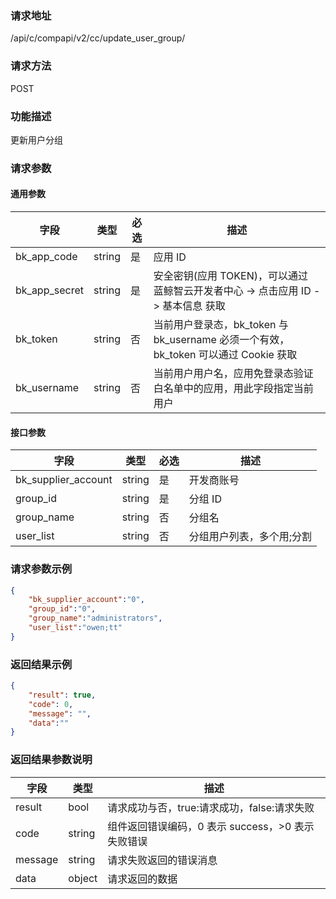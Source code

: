 
### 请求地址

/api/c/compapi/v2/cc/update_user_group/



### 请求方法

POST


### 功能描述

更新用户分组

### 请求参数


#### 通用参数

| 字段 | 类型 | 必选 | 描述 |
|-----------|------------|--------|------------|
| bk_app_code  | string    | 是 | 应用 ID     |
| bk_app_secret| string    | 是 | 安全密钥(应用 TOKEN)，可以通过 蓝鲸智云开发者中心 -&gt; 点击应用 ID -&gt; 基本信息 获取 |
| bk_token     | string    | 否 | 当前用户登录态，bk_token 与 bk_username 必须一个有效，bk_token 可以通过 Cookie 获取 |
| bk_username  | string    | 否 | 当前用户用户名，应用免登录态验证白名单中的应用，用此字段指定当前用户 |

#### 接口参数


| 字段                | 类型   | 必选   | 描述                     |
|---------------------|---------|--------|--------------------------|
| bk_supplier_account | string  | 是     | 开发商账号                |
| group_id            | string  | 是     | 分组 ID                    |
| group_name          | string  | 否     | 分组名                    |
| user_list           | string  | 否     | 分组用户列表，多个用;分割 |


### 请求参数示例

```json
{
    "bk_supplier_account":"0",
    "group_id":"0",
    "group_name":"administrators",
    "user_list":"owen;tt"
}
```

### 返回结果示例

```json
{
    "result": true,
    "code": 0,
    "message": "",
    "data":""
}
```

### 返回结果参数说明

| 字段      | 类型      | 描述      |
|-----------|-----------|-----------|
| result    | bool      | 请求成功与否，true:请求成功，false:请求失败 |
| code      | string    | 组件返回错误编码，0 表示 success，>0 表示失败错误 |
| message   | string    | 请求失败返回的错误消息 |
| data      | object    | 请求返回的数据 |
